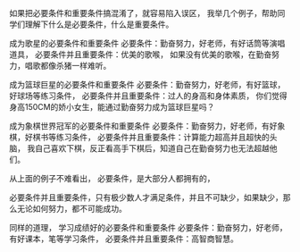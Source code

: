 如果把必要条件和重要条件搞混淆了，就容易陷入误区，
我举几个例子，帮助同学们理解下什么是必要条件，什么是重要条件。

成为歌星的必要条件和重要条件
必要条件：勤奋努力，好老师，有好话筒等演唱道具，
必要条件并且重要条件：优美的歌喉，
如果没有优美的歌喉，在勤奋努力，唱歌都像杀猪一样难听。

成为篮球巨星的必要条件和重要条件
必要条件：勤奋努力，好老师，有好篮球，好球场等练习条件，
必要条件并且重要条件：过人的身高和身体素质，
你们觉得身高150CM的娇小女生，能通过勤奋努力成为篮球巨星吗？

成为象棋世界冠军的必要条件和重要条件
必要条件：勤奋努力，好老师，有好象棋，好棋书等练习条件，
必要条件并且重要条件：计算能力超高并且超快的头脑，
我自己喜欢下棋，反正看高手下棋后，知道自己在勤奋努力也无法超越他们。

从上面的例子不难看出，
必要条件，是大部分人都拥有的，

必要条件并且重要条件，只有极少数人才满足条件，并且不可缺少，如果缺少，那么无论如何努力，都不可能成功。

同样的道理，
学习成绩好的必要条件和重要条件
必要条件：勤奋努力，好老师，有好课本，笔等学习条件，
必要条件并且重要条件：高智商智慧。

